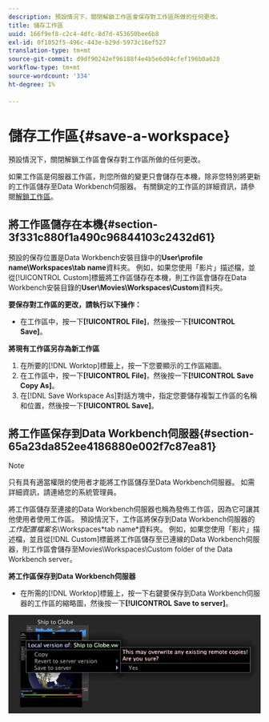 ```yaml
---
description: 預設情況下，關閉解鎖工作區會保存對工作區所做的任何更改。
title: 儲存工作區
uuid: 166f9ef8-c2c4-4dfc-8d7d-453650bee6b8
exl-id: 0f1052f5-496c-443e-b29d-5973c16ef527
translation-type: tm+mt
source-git-commit: d9df90242ef96188f4e4b5e6d04cfef196b0a628
workflow-type: tm+mt
source-wordcount: '334'
ht-degree: 1%

---
```


# 儲存工作區{#save-a-workspace}

預設情況下，關閉解鎖工作區會保存對工作區所做的任何更改。

如果工作區是伺服器工作區，則您所做的變更只會儲存在本機，除非您特別將更新的工作區儲存至Data Workbench伺服器。 有關鎖定的工作區的詳細資訊，請參閱[解鎖工作區](../../../home/c-get-started/c-work-worksp/c-unlock-wksp.md#concept-18ada952aecf45c79a806b31b294023e)。

## 將工作區儲存在本機{#section-3f331c880f1a490c96844103c2432d61}

預設的保存位置是Data Workbench安裝目錄中的&#x200B;**User\profile name\Workspaces\tab name**&#x200B;資料夾。 例如，如果您使用「影片」描述檔，並從[!UICONTROL Custom]標籤將工作區儲存在本機，則工作區會儲存在Data Workbench安裝目錄的&#x200B;**User\Movies\Workspaces\Custom**&#x200B;資料夾。

**要保存對工作區的更改，請執行以下操作：**

* 在工作區中，按一下&#x200B;**[!UICONTROL File]**，然後按一下&#x200B;**[!UICONTROL Save]**。

**將現有工作區另存為新工作區**

1. 在所要的[!DNL Worktop]標籤上，按一下您要顯示的工作區縮圖。
1. 在工作區中，按一下&#x200B;**[!UICONTROL File]**，然後按一下&#x200B;**[!UICONTROL Save Copy As]**。
1. 在[!DNL Save Workspace As]對話方塊中，指定您要儲存複製工作區的名稱和位置，然後按一下&#x200B;**[!UICONTROL Save]**。

## 將工作區保存到Data Workbench伺服器{#section-65a23da852ee4186880e002f7c87ea81}

>[!NOTE]
>
>只有具有適當權限的使用者才能將工作區儲存至Data Workbench伺服器。 如需詳細資訊，請連絡您的系統管理員。

將工作區儲存至連接的Data Workbench伺服器也稱為發佈工作區，因為它可讓其他使用者使用工作區。 預設情況下，工作區將保存到Data Workbench伺服器的&#x200B;*工作配置檔案名*\Workspaces\*tab name*資料夾。 例如，如果您使用「影片」描述檔，並且從[!DNL Custom]標籤將工作區儲存至已連線的Data Workbench伺服器，則工作區會儲存至Movies\Workspaces\Custom folder of the Data Workbench server。

**將工作區保存到Data Workbench伺服器**

* 在所需的[!DNL Worktop]標籤上，按一下右鍵要保存到Data Workbench伺服器的工作區的縮略圖，然後按一下&#x200B;**[!UICONTROL Save to server]**。

![](assets/mnu_workspaceManager_SaveToServerwksp.png)
